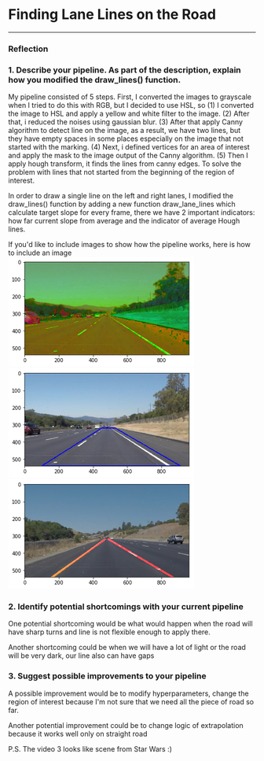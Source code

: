 # **Finding Lane Lines on the Road** 

[hsl]: https://github.com/Lykhoyda/SDC-Finding-Lane-Lines-on-the-Road/blob/master/result_images/hsl.png "HSL color format"
[roi]: https://github.com/Lykhoyda/SDC-Finding-Lane-Lines-on-the-Road/blob/master/result_images/roi.png "Region of Interest"
[result1]: https://github.com/Lykhoyda/SDC-Finding-Lane-Lines-on-the-Road/blob/master/result_images/result_1.png "Result 1"
---

### Reflection

### 1. Describe your pipeline. As part of the description, explain how you modified the draw_lines() function.

My pipeline consisted of 5 steps. First, I converted the images to grayscale when I tried to do this with RGB, but I decided to use HSL, so (1) I converted the image to HSL and apply a yellow and white filter to the image. (2) After that, i reduced the noises using gaussian blur. (3) After that apply Canny algorithm to detect line on the image, as a result, we have two lines, but they have empty spaces in some places especially on the image that not started with the marking. (4) Next, i defined vertices for an area of interest and apply the mask to the image output of the Canny algorithm. (5) Then I apply hough transform, it finds the lines from canny edges. To solve the problem with lines that not started from the beginning of the region of interest.

In order to draw a single line on the left and right lanes, I modified the draw_lines() function by adding a new function draw_lane_lines which calculate target slope for every frame, there we have 2 important indicators: how far current slope from average and the indicator of average Hough lines.

If you'd like to include images to show how the pipeline works, here is how to include an image
![alt hsl][hsl]
![alt roi][roi]
![alt result1][result1]



### 2. Identify potential shortcomings with your current pipeline


One potential shortcoming would be what would happen when the road will have sharp turns and line is not
flexible enough to apply there.

Another shortcoming could be when we will have a lot of light or the road will be very dark, our line also can have gaps


### 3. Suggest possible improvements to your pipeline

A possible improvement would be to modify hyperparameters, change the region of interest because I'm not sure that we need all the piece of road so far.

Another potential improvement could be to change logic of extrapolation because it works well only on straight road

P.S. The video 3 looks like scene from Star Wars :)
